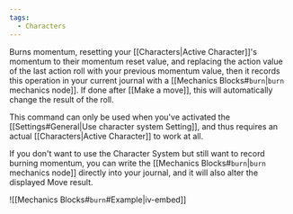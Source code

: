 ```yaml
---
tags:
  - Characters
---
```

Burns momentum, resetting your [[Characters|Active Character]]'s momentum to their momentum reset value, and replacing the action value of the last action roll with your previous momentum value, then it records this operation in your current journal with a [[Mechanics Blocks#`burn`|`burn` mechanics node]]. If done after [[Make a move]], this will automatically change the result of the roll.

This command can only be used when you've activated the [[Settings#General|Use character system Setting]], and thus requires an actual [[Characters|Active Character]] to work at all.

If you don't want to use the Character System but still want to record burning momentum, you can write the [[Mechanics Blocks#`burn`|`burn` mechanics node]] directly into your journal, and it will also alter the displayed Move result.

![[Mechanics Blocks#`burn`#Example|iv-embed]]